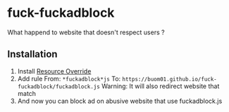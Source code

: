 # fuck-fuckadblock
What happend to website that doesn't respect users ?

## Installation
1. Install [Resource Override](https://chrome.google.com/webstore/detail/resource-override/pkoacgokdfckfpndoffpifphamojphii)
2. Add rule From: `*fuckadblock*js` To: `https://buom01.github.io/fuck-fuckadblock/fuckadblock.js` Warning: It will also redirect website that match
3. And now you can block ad on abusive website that use fuckadblock.js
